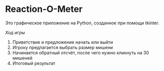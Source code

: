 # Reaction-O-Meter


Это графическое приложение на Python, созданное при помощи tkinter.

*Ход игры*

1) Приветствие и предложение начать или выйти
2) Игроку предлагается выбрать размер мишени
3) Начинается обратный отсчёт, после чего нужно кликнуть на 30 мишеней
4) Итоговый результат
